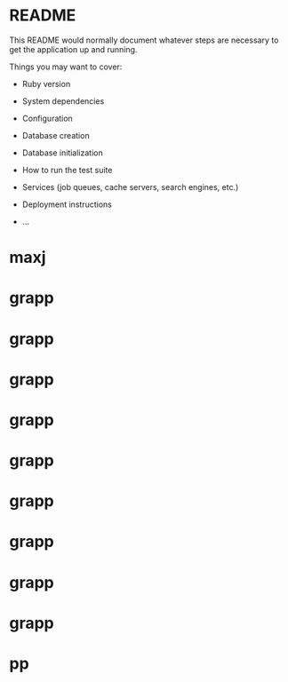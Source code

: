 # README

This README would normally document whatever steps are necessary to get the
application up and running.

Things you may want to cover:

* Ruby version

* System dependencies

* Configuration

* Database creation

* Database initialization

* How to run the test suite

* Services (job queues, cache servers, search engines, etc.)

* Deployment instructions

* ...
# maxj
# grapp
# grapp
# grapp
# grapp
# grapp
# grapp
# grapp
# grapp
# grapp
# pp
